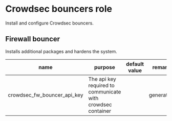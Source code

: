 # Crowdsec bouncers role

Install and configure Crowdsec bouncers.

## Firewall bouncer

Installs additional packages and hardens the system.

| name                        | purpose                                                     | default value | remark    |
| --------------------------- | ----------------------------------------------------------- | ------------- | --------- |
| crowdsec_fw_bouncer_api_key | The api key required to communicate with crowdsec container |               | generated |
